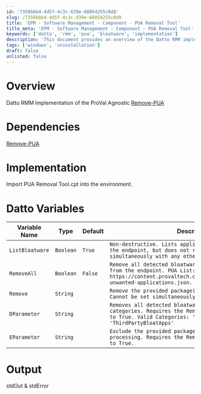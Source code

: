 ```yaml
---
id: '7356bbb4-4d5f-4c3c-839e-68054255c0d8'
slug: /7356bbb4-4d5f-4c3c-839e-68054255c0d8
title: 'EPM - Software Management - Component - PUA Removal Tool'
title_meta: 'EPM - Software Management - Component - PUA Removal Tool'
keywords: ['datto', 'rmm', 'pua', 'bloatware', 'implementation']
description: 'This document provides an overview of the Datto RMM implementation of the ProVal Agnostic Remove-PUA script, detailing its dependencies, implementation steps, and configuration variables for effective bloatware removal.'
tags: ['windows', 'uninstallation']
draft: false
unlisted: false
---
```


# Overview

Datto RMM Implementation of the ProVal Agnostic [Remove-PUA](/docs/fda5f79b-3e83-4561-af2b-2533f41c7443)

# Dependencies

[Remove-PUA](/docs/fda5f79b-3e83-4561-af2b-2533f41c7443)

# Implementation

Import PUA Removal Tool.cpt into the environment.

# Datto Variables

| Variable Name   | Type      | Default | Description                                                                                                                                                                              |
| --------------- | --------- | ------- | ---------------------------------------------------------------------------------------------------------------------------------------------------------------------------------------- |
| `ListBloatware` | `Boolean` | `True`  | `Non-destructive. Lists applicable bloatware detected on the endpoint, but does not remove. Cannot be set simultaneously with any other parameter.`                                      |
| `RemoveAll`     | `Boolean` | `False` | `Remove all detected bloatware listed in the PUA List from the endpoint. PUA List: https://content.provaltech.com/attachments/potentially-unwanted-applications.json. USE WITH CAUTION.` |
| `Remove`        | `String`  |         | `Remove the provided package(s) from the endpoint. Cannot be set simultaneously with RemoveAll.`                                                                                         |
| `DParameter`    | `String`  |         | `Removes all detected bloatware in the specified categories. Requires the RemoveAll variable to be set to True. Valid Categories: 'MsftBloatApps', 'ThirdPartyBloatApps'`                |
| `EParameter`    | `String`  |         | `Exclude the provided package(s) from RemoveAll processing. Requires the RemoveAll variable to be set to True.`                                                                          |

# Output

stdOut & stdError

